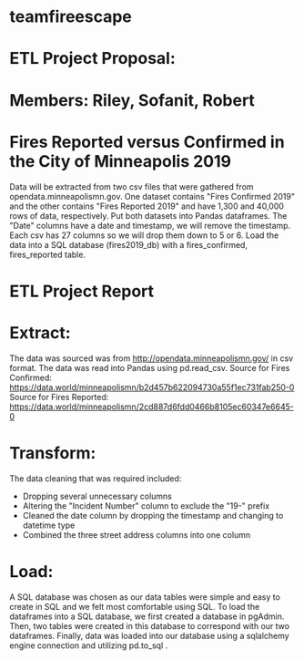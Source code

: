 # teamfireescape
# ETL Project Proposal:
# Members: Riley, Sofanit, Robert
# Fires Reported versus Confirmed in the City of Minneapolis 2019

Data will be extracted from two csv files that were gathered from opendata.minneapolismn.gov. One dataset contains "Fires Confirmed 2019" and the other contains "Fires Reported 2019" and have 1,300 and 40,000 rows of data, respectively.
Put both datasets into Pandas dataframes. The "Date" columns have a date and timestamp, we will remove the timestamp. Each csv has 27 columns so we will drop them down to 5 or 6.
Load the data into a SQL database (fires2019_db) with a fires_confirmed, fires_reported table.

# ETL Project Report

# Extract:
The data was sourced was from http://opendata.minneapolismn.gov/ in csv format. The data was read into Pandas using pd.read_csv.
Source for Fires Confirmed:
https://data.world/minneapolismn/b2d457b622094730a55f1ec731fab250-0
Source for Fires Reported:
https://data.world/minneapolismn/2cd887d6fdd0466b8105ec60347e6645-0
# Transform:
The data cleaning that was required included:
* Dropping several unnecessary columns
* Altering the "Incident Number" column to exclude the "19-" prefix
* Cleaned the date column by dropping the timestamp and changing to datetime type
* Combined the three street address columns into one column

# Load:
A SQL database was chosen as our data tables were simple and easy to create in SQL and we felt most comfortable using SQL. To load the dataframes into a SQL database, we first created a database in pgAdmin. Then, two tables were created in this database to correspond with our two dataframes. Finally, data was loaded into our database using a sqlalchemy engine connection and utilizing pd.to_sql .
